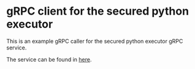 # gRPC client for the secured python executor

This is an example gRPC caller for the secured python executor gRPC service.

The service can be found in [here](https://github.com/EliLillyCo/secured_python_executor).